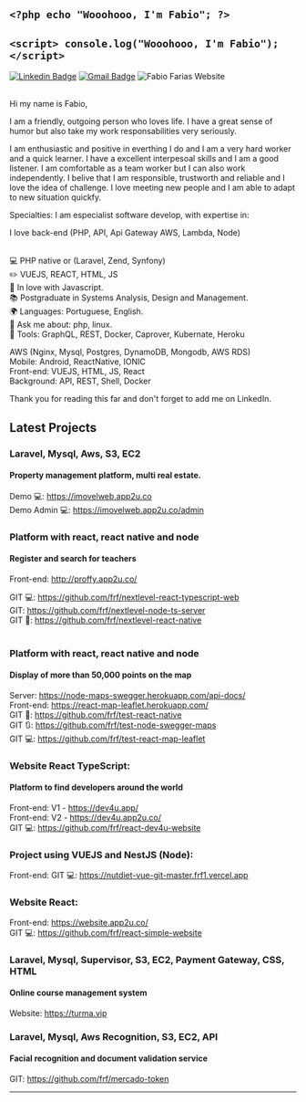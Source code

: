 ## `<?php echo "Wooohooo, I'm Fabio"; ?>`
## `<script> console.log("Wooohooo, I'm Fabio"); </script>`

  [![Linkedin Badge](https://img.shields.io/badge/-LinkedIn-blue?style=flat-square&logo=Linkedin&logoColor=white&link=https://www.linkedin.com/in/fabiorochafarias)](https://www.linkedin.com/in/fabiorochafarias)
  [![Gmail Badge](https://img.shields.io/badge/-Gmail-c14438?style=flat-square&logo=Gmail&logoColor=white&link=mailto:fabio@fabiofarias.com.br)](mailto:fabio@fabiofarias.com.br)
  ![Fabio Farias Website](https://img.shields.io/badge/Website-FABIO-green?link=http://fabiofarias.com.br)

<br/> Hi my name is Fabio, <br/> 

I am a friendly, outgoing person who loves life. I have a great sense of humor but also take my work responsabilities very seriously. <br/> 

I am enthusiastic and positive in everthing I do and I am a very hard worker and a quick learner. I have a excellent interpesoal skills and I am a good listener. I am comfortable as a team worker but I can also work independently. I belive that I am responsible, trustworth and reliable and I love the idea of challenge. I love meeting new people and I am able to adapt to new situation quickfy.<br/> 

Specialties: I am especialist software develop, with expertise in:<br/> 

I love back-end (PHP, API, Api Gateway AWS, Lambda, Node)

<br/>💻 PHP native or (Laravel, Zend, Synfony)
<br/>✏️ VUEJS, REACT, HTML, JS
<br/>💙 In love with Javascript.
<br/>📚 Postgraduate in Systems Analysis, Design and Management.
<br/>🌍 Languages: Portuguese, English.
<br/>💬 Ask me about: php, linux.
<br/>🔧 Tools: GraphQL, REST, Docker, Caprover, Kubernate, Heroku
<br/>

AWS (Nginx, Mysql, Postgres, DynamoDB, Mongodb, AWS RDS)<br/> 
Mobile: Android, ReactNative, IONIC<br/> 
Front-end: VUEJS, HTML, JS, React<br/> 
Background: API, REST, Shell, Docker <br/> 

Thank you for reading this far and don't forget to add me on LinkedIn.

## Latest Projects

### Laravel, Mysql, Aws, S3, EC2<br/>
#### Property management platform, multi real estate.
Demo 💻:  https://imovelweb.app2u.co<br/>
Demo Admin 💻:  https://imovelweb.app2u.co/admin<br/>


### Platform with react, react native and node <br/>
#### Register and search for teachers<br/>
Front-end: http://proffy.app2u.co/<br/>

GIT 💻: https://github.com/frf/nextlevel-react-typescript-web<br/>
GIT: https://github.com/frf/nextlevel-node-ts-server<br/>
GIT :iphone:: https://github.com/frf/nextlevel-react-native<br/>
<br/>

### Platform with react, react native and node<br/>
#### Display of more than 50,000 points on the map
Server: https://node-maps-swegger.herokuapp.com/api-docs/<br/>
Front-end: https://react-map-leaflet.herokuapp.com/<br/>
GIT :iphone:: https://github.com/frf/test-react-native <br/>
GIT :arrows_clockwise:: https://github.com/frf/test-node-swegger-maps <br/>
GIT 💻: https://github.com/frf/test-react-map-leaflet <br/>

### Website React TypeScript: <br/>
#### Platform to find developers around the world <br/>
Front-end: V1 - https://dev4u.app/<br/>
Front-end: V2 - https://dev4u.app2u.co/<br/>
GIT 💻: https://github.com/frf/react-dev4u-website<br/>

### Project using VUEJS and NestJS (Node): <br/>
Front-end: GIT 💻: https://nutdiet-vue-git-master.frf1.vercel.app<br/>

### Website React: <br/>
Front-end: https://website.app2u.co/<br/>
GIT 💻: https://github.com/frf/react-simple-website<br/>

### Laravel, Mysql, Supervisor, S3, EC2, Payment Gateway, CSS, HTML<br/>
#### Online course management system<br/>
Website: https://turma.vip<br/>

### Laravel, Mysql, Aws Recognition, S3, EC2, API<br/>
#### Facial recognition and document validation service<br/>
GIT: https://github.com/frf/mercado-token<br/>


<hr/>
